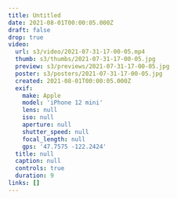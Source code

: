 ```yaml
---
title: Untitled
date: 2021-08-01T00:00:05.000Z
draft: false
drop: true
video:
  url: s3/video/2021-07-31-17-00-05.mp4
  thumb: s3/thumbs/2021-07-31-17-00-05.jpg
  preview: s3/previews/2021-07-31-17-00-05.jpg
  poster: s3/posters/2021-07-31-17-00-05.jpg
  created: 2021-08-01T00:00:05.000Z
  exif:
    make: Apple
    model: 'iPhone 12 mini'
    lens: null
    iso: null
    aperture: null
    shutter_speed: null
    focal_length: null
    gps: '47.7575 -122.2424'
  title: null
  caption: null
  controls: true
  duration: 9
links: []
---
```

